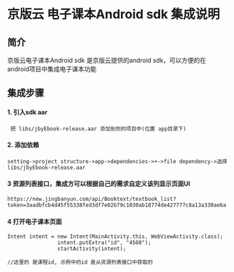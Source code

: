 # 京版云 电子课本Android sdk  集成说明

## 简介
京版云电子课本Android sdk 是京版云提供的android sdk，可以方便的在android项目中集成电子课本功能

## 集成步骤

#### 1. 引入sdk aar 
     把 libs/jbyEbook-release.aar 添加到你的项目中(位置 app目录下)

#### 2. 添加依赖
    setting->project structure->app->dependencies->+->file dependency->选择libs/jbyEbook-release.aar

#### 3 资源列表接口，集成方可以根据自己的需求自定义该列显示页面UI
    https://new.jingbanyun.com/api/Booktext/textbook_list?token=3aadbfcb4d45f55338fed3df7e02b79c1030ab18774de427777c8a13a330ae6a


#### 4 打开电子课本页面
```
Intent intent = new Intent(MainActivity.this, WebViewActivity.class);
                intent.putExtra("id", "4508");
                startActivity(intent);
                
//这里的 是课程id, 示例中的id 是从资源列表接口中获取的
                
```


    



